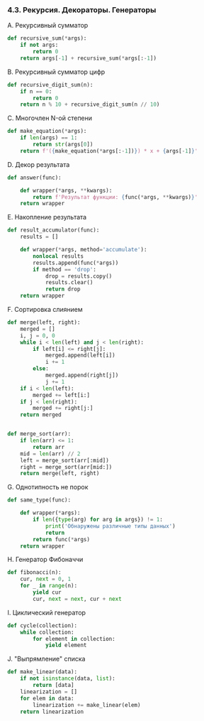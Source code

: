 ### 4.3. Рекурсия. Декораторы. Генераторы

A. Рекурсивный сумматор
```python
def recursive_sum(*args):
    if not args:
        return 0
    return args[-1] + recursive_sum(*args[:-1])
```

B. Рекурсивный сумматор цифр
```python
def recursive_digit_sum(n):
    if n == 0:
        return 0
    return n % 10 + recursive_digit_sum(n // 10)
```

C. Многочлен N-ой степени
```python
def make_equation(*args):
    if len(args) == 1:
        return str(args[0])
    return f'({make_equation(*args[:-1])}) * x + {args[-1]}'
```

D. Декор результата
```python
def answer(func):

    def wrapper(*args, **kwargs):
        return f'Результат функции: {func(*args, **kwargs)}'
    return wrapper
```

E. Накопление результата
```python
def result_accumulator(func):
    results = []

    def wrapper(*args, method='accumulate'):
        nonlocal results
        results.append(func(*args))
        if method == 'drop':
            drop = results.copy()
            results.clear()
            return drop
    return wrapper
```

F. Сортировка слиянием
```python
def merge(left, right):
    merged = []
    i, j = 0, 0
    while i < len(left) and j < len(right):
        if left[i] <= right[j]:
            merged.append(left[i])
            i += 1
        else:
            merged.append(right[j])
            j += 1
    if i < len(left):
        merged += left[i:]
    if j < len(right):
        merged += right[j:]
    return merged


def merge_sort(arr):
    if len(arr) <= 1:
        return arr
    mid = len(arr) // 2
    left = merge_sort(arr[:mid])
    right = merge_sort(arr[mid:])
    return merge(left, right)
```

G. Однотипность не порок
```python
def same_type(func):

    def wrapper(*args):
        if len({type(arg) for arg in args}) != 1:
            print('Обнаружены различные типы данных')
            return
        return func(*args)
    return wrapper
```

H. Генератор Фибоначчи
```python
def fibonacci(n):
    cur, next = 0, 1
    for _ in range(n):
        yield cur
        cur, next = next, cur + next
```

I. Циклический генератор
```python
def cycle(collection):
    while collection:
        for element in collection:
            yield element
```

J. "Выпрямление" списка
```python
def make_linear(data):
    if not isinstance(data, list):
        return [data]
    linearization = []
    for elem in data:
        linearization += make_linear(elem)
    return linearization
```